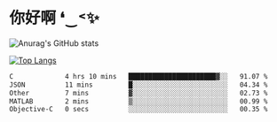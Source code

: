 # 你好啊 ❛‿˂✨

![Anurag's GitHub stats](https://github-readme-stats.vercel.app/api?username=ZombieFly&count_private=true&show_icons=true)

[![Top Langs](https://github-readme-stats.vercel.app/api/top-langs/?username=ZombieFly&layout=compact&count_private=true&hide=Ruby,makefile)](https://github.com/anuraghazra/github-readme-stats)

<!--START_SECTION:waka-->

```txt
C             4 hrs 10 mins   ██████████████████████▓░░   91.07 %
JSON          11 mins         █░░░░░░░░░░░░░░░░░░░░░░░░   04.34 %
Other         7 mins          ▓░░░░░░░░░░░░░░░░░░░░░░░░   02.73 %
MATLAB        2 mins          ▒░░░░░░░░░░░░░░░░░░░░░░░░   00.99 %
Objective-C   0 secs          ░░░░░░░░░░░░░░░░░░░░░░░░░   00.35 %
```

<!--END_SECTION:waka-->
